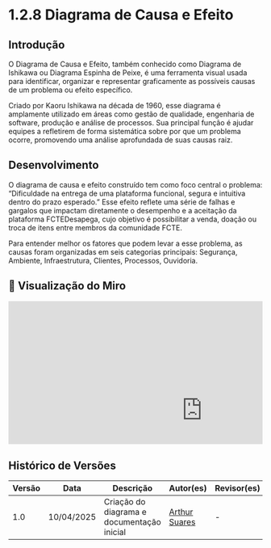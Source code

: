 # 1.2.8 Diagrama de Causa e Efeito

## Introdução
O Diagrama de Causa e Efeito, também conhecido como Diagrama de Ishikawa ou Diagrama Espinha de Peixe, é uma ferramenta visual usada para identificar, organizar e representar graficamente as possíveis causas de um problema ou efeito específico.

Criado por Kaoru Ishikawa na década de 1960, esse diagrama é amplamente utilizado em áreas como gestão de qualidade, engenharia de software, produção e análise de processos. Sua principal função é ajudar equipes a refletirem de forma sistemática sobre por que um problema ocorre, promovendo uma análise aprofundada de suas causas raiz.

## Desenvolvimento
O diagrama de causa e efeito construído tem como foco central o problema: “Dificuldade na entrega de uma plataforma funcional, segura e intuitiva dentro do prazo esperado.” Esse efeito reflete uma série de falhas e gargalos que impactam diretamente o desempenho e a aceitação da plataforma FCTEDesapega, cujo objetivo é possibilitar a venda, doação ou troca de itens entre membros da comunidade FCTE.

Para entender melhor os fatores que podem levar a esse problema, as causas foram organizadas em seis categorias principais: Segurança, Ambiente, Infraestrutura, Clientes, Processos, Ouvidoria.

## 📌 Visualização do Miro

<div style="position: relative; padding-bottom: 56.25%; height: 0; overflow: hidden;">
    <iframe 
        width="768" 
        height="432" 
        src="https://miro.com/app/embed/uXjVIFWvObE=/?pres=1&frameId=3458764624104911482&embedId=111970450461" 
        frameborder="0" 
        scrolling="no" 
        allow="fullscreen; clipboard-read; clipboard-write" allowfullscreen>
    </iframe>
</div>

## Histórico de Versões
| Versão | Data       | Descrição |Autor(es) | Revisor(es) |
|--------|------------|-----------|----------|-------------|
| 1.0    | 10/04/2025 | Criação do diagrama e documentação inicial |[Arthur Suares](https://github.com/arthur-suares)   | - |
